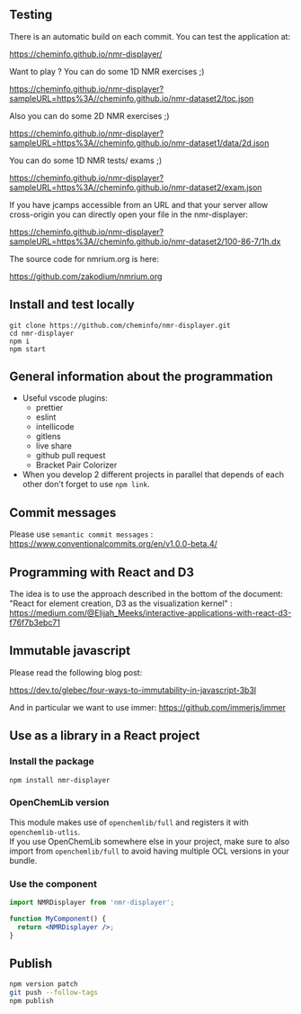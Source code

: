 ## Testing

There is an automatic build on each commit. You can test the application at:

https://cheminfo.github.io/nmr-displayer/

Want to play ? You can do some 1D NMR exercises ;)

https://cheminfo.github.io/nmr-displayer?sampleURL=https%3A//cheminfo.github.io/nmr-dataset2/toc.json

Also you can do some 2D NMR exercises ;)

https://cheminfo.github.io/nmr-displayer?sampleURL=https%3A//cheminfo.github.io/nmr-dataset1/data/2d.json

You can do some 1D NMR tests/ exams ;)

https://cheminfo.github.io/nmr-displayer?sampleURL=https%3A//cheminfo.github.io/nmr-dataset2/exam.json

If you have jcamps accessible from an URL and that your server allow cross-origin you can directly open your file in the nmr-displayer:

https://cheminfo.github.io/nmr-displayer?sampleURL=https%3A//cheminfo.github.io/nmr-dataset2/100-86-7/1h.dx

The source code for nmrium.org is here:

https://github.com/zakodium/nmrium.org

## Install and test locally

```
git clone https://github.com/cheminfo/nmr-displayer.git
cd nmr-displayer
npm i
npm start
```

## General information about the programmation

- Useful vscode plugins:
  - prettier
  - eslint
  - intellicode
  - gitlens
  - live share
  - github pull request
  - Bracket Pair Colorizer
- When you develop 2 different projects in parallel that depends of each other don't forget to use `npm link`.

## Commit messages

Please use `semantic commit messages` : https://www.conventionalcommits.org/en/v1.0.0-beta.4/

## Programming with React and D3

The idea is to use the approach described in the bottom of the document:
"React for element creation, D3 as the visualization kernel" :
https://medium.com/@Elijah_Meeks/interactive-applications-with-react-d3-f76f7b3ebc71

## Immutable javascript

Please read the following blog post:

https://dev.to/glebec/four-ways-to-immutability-in-javascript-3b3l

And in particular we want to use immer: https://github.com/immerjs/immer

## Use as a library in a React project

### Install the package

```console
npm install nmr-displayer
```

### OpenChemLib version

This module makes use of `openchemlib/full` and registers it with `openchemlib-utlis`.  
If you use OpenChemLib somewhere else in your project, make sure to also import
from `openchemlib/full` to avoid having multiple OCL versions in your bundle.

### Use the component

```jsx
import NMRDisplayer from 'nmr-displayer';

function MyComponent() {
  return <NMRDisplayer />;
}
```

## Publish

```bash
npm version patch
git push --follow-tags
npm publish
```
